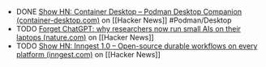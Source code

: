 - DONE [Show HN: Container Desktop – Podman Desktop Companion (container-desktop.com)](https://news.ycombinator.com/item?id=41604262) on [[Hacker News]] #Podman/Desktop
- TODO [Forget ChatGPT: why researchers now run small AIs on their laptops (nature.com)](https://news.ycombinator.com/item?id=41609393) on [[Hacker News]]
- TODO [Show HN: Inngest 1.0 – Open-source durable workflows on every platform (inngest.com)](https://news.ycombinator.com/item?id=41604042) on [[Hacker News]]